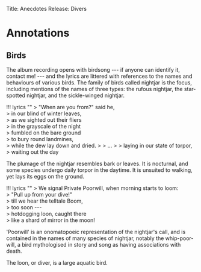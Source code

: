 Title: Anecdotes
Release: Divers

# Annotations #

## Birds ##

The album recording opens with birdsong --- if anyone can identify it, contact me! --- and the lyrics are littered with references to the names and behaviours of various birds. The family of birds called nightjar is the focus, including mentions of the names of three types: the rufous nightjar, the star-spotted nightjar, and the sickle-winged nightjar.

!!! lyrics ""
	> "When are you from?" said he,  
	> in our blind of winter leaves,  
	> as we sighted out their fliers  
	> in the grayscale of the night  
	> fumbled on the bare ground  
	> to bury round landmines,  
	> while the dew lay down and dried.
	> 
	> ...
	> 
	> laying in our state of torpor,  
	> waiting out the day

The plumage of the nightjar resembles bark or leaves. It is nocturnal, and some species undergo daily torpor in the daytime. It is unsuited to walking, yet lays its eggs on the ground.

!!! lyrics ""
	> We signal Private Poorwill, when morning starts to loom:  
	> "Pull up from your dive!"  
	> till we hear the telltale Boom,  
	> too soon ---  
	> hotdogging loon, caught there  
	> like a shard of mirror in the moon!

'Poorwill' is an onomatopoeic representation of the nightjar's call, and is contained in the names of many species of nightjar, notably the whip-poor-will, a bird mythologised in story and song as having associations with death.

The loon, or diver, is a large aquatic bird.

